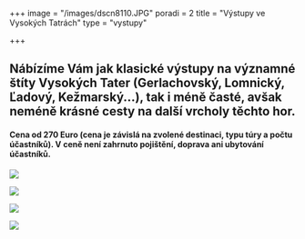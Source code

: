 +++
image = "/images/dscn8110.JPG"
poradi = 2
title = "Výstupy ve Vysokých Tatrách"
type = "vystupy"

+++
## **Nábízíme Vám jak klasické výstupy na významné štíty Vysokých Tater (Gerlachovský, Lomnický, Ľadový, Kežmarský...), tak i méně časté, avšak neméně krásné cesty na další vrcholy těchto hor.**


#### **Cena od 270 Euro (cena je závislá na zvolené destinaci, typu túry a počtu účastníků). V ceně není zahrnuto pojištění, doprava ani ubytování účastníků.**

![](/images/img_20200920_162912_3.jpg)

![](/images/img_20200921_071425_1-kopie-2.jpg)

![](/images/baranie-rohy3-kopie_web_velky.jpg)

![](/images/baranie-rohy-sadek2-kopie_web_velky.jpg)